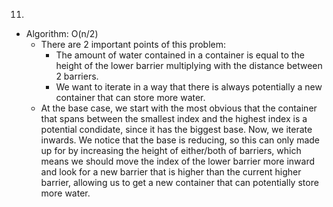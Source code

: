 11.

- Algorithm: O(n/2)
  - There are 2 important points of this problem:
    - The amount of water contained in a container is equal to the height of the lower barrier multiplying with the distance between 2 barriers.
    - We want to iterate in a way that there is always potentially a new container that can store more water.
  - At the base case, we start with the most obvious that the container that spans between the smallest index and the highest index is a potential condidate, since it has the biggest base. Now, we iterate inwards. We notice that the base is reducing, so this can only made up for by increasing the height of either/both of barriers, which means we should move the index of the lower barrier more inward and look for a new barrier that is higher than the current higher barrier, allowing us to get a new container that can potentially store more water.
